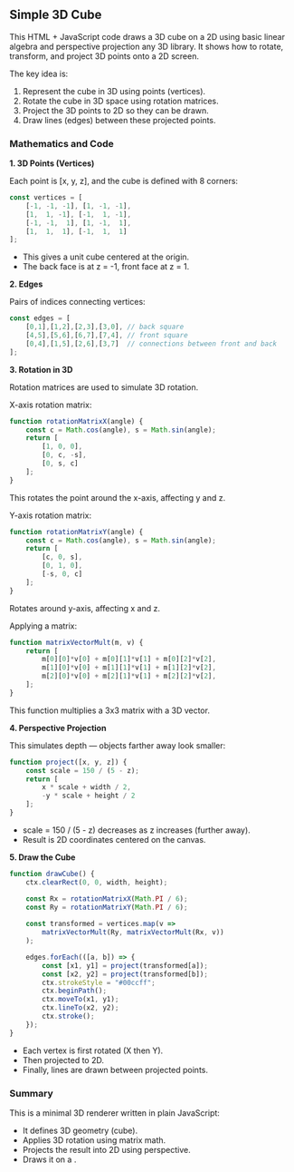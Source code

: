
## Simple 3D Cube

This HTML + JavaScript code draws a 3D cube on a 2D <canvas> using basic linear algebra and perspective
projection any 3D library. It shows how to rotate, transform, and project 3D points onto a 2D screen.

The key idea is:
1. Represent the cube in 3D using points (vertices).
2. Rotate the cube in 3D space using rotation matrices.
3. Project the 3D points to 2D so they can be drawn.
4. Draw lines (edges) between these projected points.


### Mathematics and Code

__1. 3D Points (Vertices)__

Each point is [x, y, z], and the cube is defined with 8 corners:

```javascript
const vertices = [
    [-1, -1, -1], [1, -1, -1],
    [1,  1, -1], [-1,  1, -1],
    [-1, -1,  1], [1, -1,  1],
    [1,  1,  1], [-1,  1,  1]
];
```
- This gives a unit cube centered at the origin.
- The back face is at z = -1, front face at z = 1.

__2. Edges__

Pairs of indices connecting vertices:

```javascript
const edges = [
    [0,1],[1,2],[2,3],[3,0], // back square
    [4,5],[5,6],[6,7],[7,4], // front square
    [0,4],[1,5],[2,6],[3,7]  // connections between front and back
];
```

__3. Rotation in 3D__

Rotation matrices are used to simulate 3D rotation.

X-axis rotation matrix:

```javascript
function rotationMatrixX(angle) {
    const c = Math.cos(angle), s = Math.sin(angle);
    return [
        [1, 0, 0],
        [0, c, -s],
        [0, s, c]
    ];
}
```

This rotates the point around the x-axis, affecting y and z.

Y-axis rotation matrix:

```javascript
function rotationMatrixY(angle) {
    const c = Math.cos(angle), s = Math.sin(angle);
    return [
        [c, 0, s],
        [0, 1, 0],
        [-s, 0, c]
    ];
}
```

Rotates around y-axis, affecting x and z.

Applying a matrix:

```javascript
function matrixVectorMult(m, v) {
    return [
        m[0][0]*v[0] + m[0][1]*v[1] + m[0][2]*v[2],
        m[1][0]*v[0] + m[1][1]*v[1] + m[1][2]*v[2],
        m[2][0]*v[0] + m[2][1]*v[1] + m[2][2]*v[2],
    ];
}
```

This function multiplies a 3x3 matrix with a 3D vector.

__4. Perspective Projection__

This simulates depth — objects farther away look smaller:

```javascript
function project([x, y, z]) {
    const scale = 150 / (5 - z);
    return [
        x * scale + width / 2,
        -y * scale + height / 2
    ];
}
```

- scale = 150 / (5 - z) decreases as z increases (further away).
- Result is 2D coordinates centered on the canvas.

__5. Draw the Cube__

```javascript
function drawCube() {
    ctx.clearRect(0, 0, width, height);

    const Rx = rotationMatrixX(Math.PI / 6);
    const Ry = rotationMatrixY(Math.PI / 6);
    
    const transformed = vertices.map(v =>
        matrixVectorMult(Ry, matrixVectorMult(Rx, v))
    );

    edges.forEach(([a, b]) => {
        const [x1, y1] = project(transformed[a]);
        const [x2, y2] = project(transformed[b]);
        ctx.strokeStyle = "#00ccff";
        ctx.beginPath();
        ctx.moveTo(x1, y1);
        ctx.lineTo(x2, y2);
        ctx.stroke();
    });
}
```
- Each vertex is first rotated (X then Y).
- Then projected to 2D.
- Finally, lines are drawn between projected points.


### Summary

This is a minimal 3D renderer written in plain JavaScript:
- It defines 3D geometry (cube).
- Applies 3D rotation using matrix math.
- Projects the result into 2D using perspective.
- Draws it on a <canvas>.

